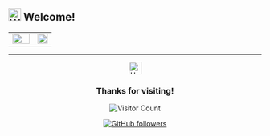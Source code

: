 ## <img src="https://raw.githubusercontent.com/Tarikul-Islam-Anik/Animated-Fluent-Emojis/master/Emojis/Hand%20gestures/Waving%20Hand.png" alt="Waving Hand" width="25" height="25" /> Welcome!


<div align="center">

  <table border="0" cellspacing="0" cellpadding="0">
    <tr>
        <td valign="top" width="58%">
            <img src="https://github-readme-streak-stats.herokuapp.com/?user=feelixs&theme=radical" width="100%"/>
        </td>
        <td valign="top" width="42%">
            <img src="https://github-readme-stats.vercel.app/api/top-langs/?username=feelixs&layout=compact&theme=radical" width="100%"/>
        </td>
    </tr>
  </table>

</div>

<!--START_SECTION:waka-->

<!--END_SECTION:waka-->


---

<div align="center">
  <img src="https://raw.githubusercontent.com/Tarikul-Islam-Anik/Animated-Fluent-Emojis/master/Emojis/Hand%20gestures/Heart%20Hands.png" alt="Heart Hands" width="25" height="25">
  
  ### Thanks for visiting!
  
  ![Visitor Count](https://profile-counter.glitch.me/feelixs/count.svg)

</div>

<div align="center">

[![GitHub followers](https://img.shields.io/github/followers/feelixs?style=social)](https://github.com/feelixs)

</div>